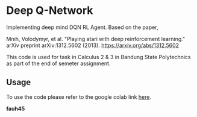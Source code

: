 # Deep Q-Network

Implementing deep mind DQN RL Agent. Based on the paper,

Mnih, Volodymyr, et al. "Playing atari with deep reinforcement learning." arXiv preprint arXiv:1312.5602 (2013).
https://arxiv.org/abs/1312.5602

This code is used for task in Calculus 2 & 3 in Bandung State Polytechnics as part of the end of semeter assignment.

## Usage

To use the code please refer to the google colab link [here](https://colab.research.google.com/drive/1C_knP8iMvXZP2mwObUKYa-YjmiX55V_-?usp=sharing).

**fauh45**